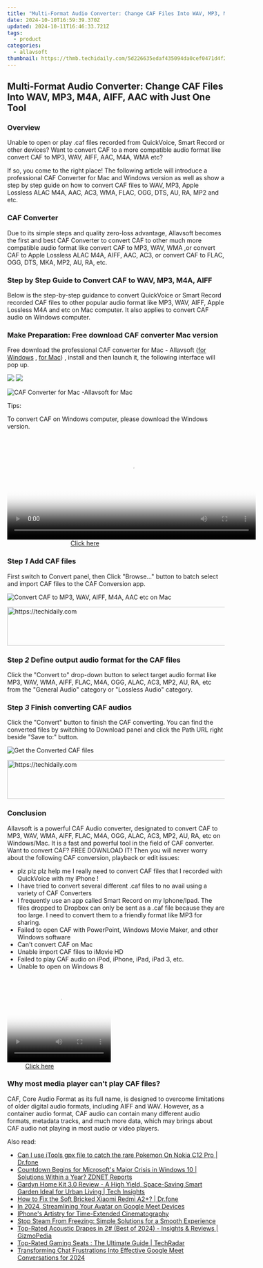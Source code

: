 ```yaml
---
title: "Multi-Format Audio Converter: Change CAF Files Into WAV, MP3, M4A, AIFF, AAC with Just One Tool"
date: 2024-10-10T16:59:39.370Z
updated: 2024-10-11T16:46:33.721Z
tags:
  - product
categories:
  - allavsoft
thumbnail: https://thmb.techidaily.com/5d226635edaf435094da0cef0471d4f2b3210c149d391d468a9425edc03d4511.png
---
```


## Multi-Format Audio Converter: Change CAF Files Into WAV, MP3, M4A, AIFF, AAC with Just One Tool

### Overview

Unable to open or play .caf files recorded from QuickVoice, Smart Record or other devices? Want to convert CAF to a more compatible audio format like convert CAF to MP3, WAV, AIFF, AAC, M4A, WMA etc?

If so, you come to the right place! The following article will introduce a professional CAF Converter for Mac and Windows version as well as show a step by step guide on how to convert CAF files to WAV, MP3, Apple Lossless ALAC M4A, AAC, AC3, WMA, FLAC, OGG, DTS, AU, RA, MP2 and etc.

### CAF Converter

Due to its simple steps and quality zero-loss advantage, Allavsoft becomes the first and best CAF Converter to convert CAF to other much more compatible audio format like convert CAF to MP3, WAV, WMA ,or convert CAF to Apple Lossless ALAC M4A, AIFF, AAC, AC3, or convert CAF to FLAC, OGG, DTS, MKA, MP2, AU, RA, etc.

### Step by Step Guide to Convert CAF to WAV, MP3, M4A, AIFF

Below is the step-by-step guidance to convert QuickVoice or Smart Record recorded CAF files to other popular audio format like MP3, WAV, AIFF, Apple Lossless M4A and etc on Mac computer. It also applies to convert CAF audio on Windows computer.

### Make Preparation: Free download CAF converter Mac version

Free download the professional CAF converter for Mac - Allavsoft ([for Windows](https://tools.techidaily.com/allavsoft/products/) , [for Mac](https://tools.techidaily.com/allavsoft/products/)) , install and then launch it, the following interface will pop up.

[![](https://www.allavsoft.com/how-to/../images/how-to/free-download-win.jpg)](https://tools.techidaily.com/allavsoft/products/) [![](https://www.allavsoft.com/how-to/../images/how-to/free-download-mac.jpg)](https://tools.techidaily.com/allavsoft/products/)

![CAF Converter for Mac -Allavsoft for Mac](https://www.allavsoft.com/how-to/../images/allavsoft-mac/screen-shot-600.jpg)

Tips:

To convert CAF on Windows computer, please download the Windows version.

<!-- affiliate ads begin -->
<span id="1982456">
					<video width="576" height="240" style="cursor:pointer"
           poster="//a.impactradius-go.com/display-clicktoplayimage/1982456.png"
           onclick="if(!this.playClicked){this.play();this.setAttribute('controls',true);this.playClicked=true;}">
	   <source src="//a.impactradius-go.com/display-ad/22993-1982456">
	   <img src="//a.impactradius-go.com/display-clicktoplayimage/1982456.png" style="border: none; height: 100%; width: 100%; object-fit: contain">
	</video>
	<div style="width:360px;text-align:center"><a href="javascript:window.open(decodeURIComponent('https%3A%2F%2Fhomestyler.sjv.io%2Fc%2F5597632%2F1982456%2F22993'), '_blank');void(0);">Click here</a></div>
</span>
<img height="0" width="0" src="https://imp.pxf.io/i/5597632/1982456/22993" style="position:absolute;visibility:hidden;" border="0" />
<!-- affiliate ads end -->

### Step _1_ Add CAF files

First switch to Convert panel, then Click "Browse..." button to batch select and import CAF files to the CAF Conversion app.

![Convert CAF to MP3, WAV, AIFF, M4A, AAC etc on Mac](https://www.allavsoft.com/how-to/../images/how-to/convert-caf-to-mp3-wav-m4a-aiff-aac/convert-caf-to-mp3-wav-m4a-aiff.jpg)

<!-- affiliate ads begin -->
<a href="https://appsumo.8odi.net/c/5597632/2044583/7443" target="_top" id="2044583">
  <img src="//a.impactradius-go.com/display-ad/7443-2044583" border="0" alt="https://techidaily.com" width="728" height="90"/>
</a>
<img height="0" width="0" src="https://appsumo.8odi.net/i/5597632/2044583/7443" style="position:absolute;visibility:hidden;" border="0" />
<!-- affiliate ads end -->

### Step _2_ Define output audio format for the CAF files

Click the "Convert to" drop-down button to select target audio format like MP3, WAV, WMA, AIFF, FLAC, M4A, OGG, ALAC, AC3, MP2, AU, RA, etc from the "General Audio" category or "Lossless Audio" category.

### Step _3_ Finish converting CAF audios

Click the "Convert" button to finish the CAF converting. You can find the converted files by switching to Download panel and click the Path URL right beside "Save to:" button.

![Get the Converted CAF files](https://www.allavsoft.com/how-to/../images/how-to/convert-caf-to-mp3-wav-m4a-aiff-aac/convert-caf.jpg)

<!-- affiliate ads begin -->
<a href="https://appsumo.8odi.net/c/5597632/2037351/7443" target="_top" id="2037351">
  <img src="//a.impactradius-go.com/display-ad/7443-2037351" border="0" alt="https://techidaily.com" width="728" height="90"/>
</a>
<img height="0" width="0" src="https://appsumo.8odi.net/i/5597632/2037351/7443" style="position:absolute;visibility:hidden;" border="0" />
<!-- affiliate ads end -->

### Conclusion

Allavsoft is a powerful CAF Audio converter, designated to convert CAF to MP3, WAV, WMA, AIFF, FLAC, M4A, OGG, ALAC, AC3, MP2, AU, RA, etc on Windows/Mac. It is a fast and powerful tool in the field of CAF converter. Want to convert CAF? FREE DOWNLOAD IT! Then you will never worry about the following CAF conversion, playback or edit issues:

* plz plz plz help me I really need to convert CAF files that I recorded with QuickVoice with my iPhone !
* I have tried to convert several different .caf files to no avail using a variety of CAF Converters
* I frequently use an app called Smart Record on my Iphone/Ipad. The files dropped to Dropbox can only be sent as a .caf file because they are too large. I need to convert them to a friendly format like MP3 for sharing.
* Failed to open CAF with PowerPoint, Windows Movie Maker, and other Windows software
* Can't convert CAF on Mac
* Unable import CAF files to iMovie HD
* Failed to play CAF audio on iPod, iPhone, iPad, iPad 3, etc.
* Unable to open on Windows 8

<!-- affiliate ads begin -->
<span id="1304647">
					<video width="240" height="200" style="cursor:pointer"
           poster="//a.impactradius-go.com/display-clicktoplayimage/1304647.png"
           onclick="if(!this.playClicked){this.play();this.setAttribute('controls',true);this.playClicked=true;}">
	   <source src="//a.impactradius-go.com/display-ad/15852-1304647">
	   <img src="//a.impactradius-go.com/display-clicktoplayimage/1304647.png" style="border: none; height: 100%; width: 100%; object-fit: contain">
	</video>
	<div style="width:150px;text-align:center"><a href="javascript:window.open(decodeURIComponent('https%3A%2F%2Fthefitville.pxf.io%2Fc%2F5597632%2F1304647%2F15852'), '_blank');void(0);">Click here</a></div>
</span>
<img height="0" width="0" src="https://imp.pxf.io/i/5597632/1304647/15852" style="position:absolute;visibility:hidden;" border="0" />
<!-- affiliate ads end -->

### Why most media player can't play CAF files?

CAF, Core Audio Format as its full name, is designed to overcome limitations of older digital audio formats, including AIFF and WAV. However, as a container audio format, CAF audio can contain many different audio formats, metadata tracks, and much more data, which may brings about CAF audio not playing in most audio or video players.

<ins class="adsbygoogle"
     style="display:block"
     data-ad-format="autorelaxed"
     data-ad-client="ca-pub-7571918770474297"
     data-ad-slot="1223367746"></ins>

<ins class="adsbygoogle"
     style="display:block"
     data-ad-client="ca-pub-7571918770474297"
     data-ad-slot="8358498916"
     data-ad-format="auto"
     data-full-width-responsive="true"></ins>

<span class="atpl-alsoreadstyle">Also read:</span>
<div><ul>
<li><a href="https://android-pokemon-go.techidaily.com/can-i-use-itools-gpx-file-to-catch-the-rare-pokemon-on-nokia-c12-pro-drfone-by-drfone-virtual-android/"><u>Can I use iTools gpx file to catch the rare Pokemon On Nokia C12 Pro | Dr.fone</u></a></li>
<li><a href="https://win-latest.techidaily.com/countdown-begins-for-microsofts-major-crisis-in-windows-10-solutions-within-a-year-zdnet-reports/"><u>Countdown Begins for Microsoft's Major Crisis in Windows 10 | Solutions Within a Year? ZDNET Reports</u></a></li>
<li><a href="https://win-latest.techidaily.com/gardyn-home-kit-30-review-a-high-yield-space-saving-smart-garden-ideal-for-urban-living-tech-insights/"><u>Gardyn Home Kit 3.0 Review - A High Yield, Space-Saving Smart Garden Ideal for Urban Living | Tech Insights</u></a></li>
<li><a href="https://fix-guide.techidaily.com/how-to-fix-the-soft-bricked-xiaomi-redmi-a2plus-drfone-by-drfone-fix-android-problems-fix-android-problems/"><u>How to Fix the Soft Bricked Xiaomi Redmi A2+? | Dr.fone</u></a></li>
<li><a href="https://screen-video-capture.techidaily.com/in-2024-streamlining-your-avatar-on-google-meet-devices/"><u>In 2024, Streamlining Your Avatar on Google Meet Devices</u></a></li>
<li><a href="https://digital-screen-recording.techidaily.com/iphones-artistry-for-time-extended-cinematography/"><u>IPhone's Artistry for Time-Extended Cinematography</u></a></li>
<li><a href="https://win-answers.techidaily.com/stop-steam-from-freezing-simple-solutions-for-a-smooth-experience/"><u>Stop Steam From Freezing: Simple Solutions for a Smooth Experience</u></a></li>
<li><a href="https://win-latest.techidaily.com/top-rated-acoustic-drapes-in-2-best-of-2024-insights-and-reviews-gizmopedia/"><u>Top-Rated Acoustic Drapes in 2# (Best of 2024) - Insights & Reviews | GizmoPedia</u></a></li>
<li><a href="https://win-latest.techidaily.com/top-rated-gaming-seats-the-ultimate-guide-techradar/"><u>Top-Rated Gaming Seats : The Ultimate Guide | TechRadar</u></a></li>
<li><a href="https://screen-activity-recording.techidaily.com/transforming-chat-frustrations-into-effective-google-meet-conversations-for-2024/"><u>Transforming Chat Frustrations Into Effective Google Meet Conversations for 2024</u></a></li>
</ul></div>

